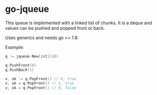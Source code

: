 # go-jqueue

This queue is implemented with a linked list of chunks. It is a deque and values can be pushed and popped front or back.

Uses generics and needs go >= 1.8.

Example:

```go
q := jqueue.New[int](10)

q.PushFront(0)
q.PushBack(1)

v, ok := q.PopFront() // 0, true
v, ok = q.PopFront() // 1, true
v, ok = q.PopFront() // 0, false
```